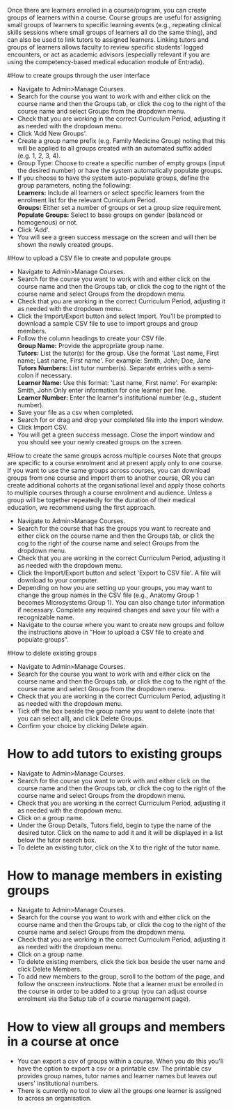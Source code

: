 Once there are learners enrolled in a course/program, you can create groups of learners within a course.  Course groups are useful for assigning small groups of learners to specific learning events (e.g., repeating clinical skills sessions where small groups of learners all do the same thing), and can also be used to link tutors to assigned learners.  Linking tutors and groups of learners allows faculty to review specific students’ logged encounters, or act as academic advisors (especially relevant if you are using the competency-based medical education module of Entrada).

#How to create groups through the user interface
* Navigate to Admin>Manage Courses.
* Search for the course you want to work with and either click on the course name and then the Groups tab, or click the cog to the right of the course name and select Groups from the dropdown menu.
* Check that you are working in the correct Curriculum Period, adjusting it as needed with the dropdown menu.
* Click 'Add New Groups'.
* Create a group name prefix (e.g. Family Medicine Group) noting that this will be applied to all groups created with an automated suffix added (e.g. 1, 2, 3, 4).
* Group Type: Choose to create a specific number of empty groups (input the desired number) or have the system automatically populate groups.
* If you choose to have the system auto-populate groups, define the group parameters, noting the following:  
**Learners:** Include all learners or select specific learners from the enrolment list for the relevant Curriculum Period.  
**Groups:** Either set a number of groups or set a group size requirement.  
**Populate Groups:** Select to base groups on gender (balanced or homogenous) or not.  
* Click 'Add'.
* You will see a green success message on the screen and will then be shown the newly created groups.

#How to upload a CSV file to create and populate groups
* Navigate to Admin>Manage Courses.
* Search for the course you want to work with and either click on the course name and then the Groups tab, or click the cog to the right of the course name and select Groups from the dropdown menu.
* Check that you are working in the correct Curriculum Period, adjusting it as needed with the dropdown menu.
* Click the Import/Export button and select Import.  You’ll be prompted to download a sample CSV file to use to import groups and group members.  
* Follow the column headings to create your CSV file.  
**Group Name:** Provide the appropriate group name.  
**Tutors:** List the tutor(s) for the group.  Use the format 'Last name, First name; Last name, First name'.  For example: Smith, John; Doe, Jane  
**Tutors Numbers:** List tutor number(s).  Separate entries with a semi-colon if necessary.  
**Learner Name:** Use this format: 'Last name, First name'.  For example: Smith, John  Only enter information for one learner per line.  
**Learner Number:** Enter the learner's institutional number (e.g., student number).  
* Save your file as a csv when completed.
* Search for or drag and drop your completed file into the import window.
* Click Import CSV.
* You will get a green success message.  Close the import window and you should see your newly created groups on the screen.

#How to create the same groups across multiple courses
Note that groups are specific to a course enrolment and at present apply only to one course.  If you want to use the same groups across courses, you can download groups from one course and import them to another course, OR you can create additional cohorts at the organisational level and apply those cohorts to multiple courses through a course enrolment and audience.  Unless a group will be together repeatedly for the duration of their medical education, we recommend using the first approach.

* Navigate to Admin>Manage Courses.
* Search for the course that has the groups you want to recreate and either click on the course name and then the Groups tab, or click the cog to the right of the course name and select Groups from the dropdown menu.
* Check that you are working in the correct Curriculum Period, adjusting it as needed with the dropdown menu.
* Click the Import/Export button and select 'Export to CSV file'. A file will download to your computer.
* Depending on how you are setting up your groups, you may want to change the group names in the CSV file (e.g., Anatomy Group 1 becomes Microsystems Group 1).  You can also change tutor information if necessary. Complete any required changes and save your file with a recognizable name.
* Navigate to the course where you want to create new groups and follow the instructions above in "How to upload a CSV file to create and populate groups".

#How to delete existing groups
* Navigate to Admin>Manage Courses.
* Search for the course you want to work with and either click on the course name and then the Groups tab, or click the cog to the right of the course name and select Groups from the dropdown menu.
* Check that you are working in the correct Curriculum Period, adjusting it as needed with the dropdown menu.
* Tick off the box beside the group name you want to delete (note that you can select all), and click Delete Groups.
* Confirm your choice by clicking Delete again.

# How to add tutors to existing groups
* Navigate to Admin>Manage Courses.
* Search for the course you want to work with and either click on the course name and then the Groups tab, or click the cog to the right of the course name and select Groups from the dropdown menu.
* Check that you are working in the correct Curriculum Period, adjusting it as needed with the dropdown menu.
* Click on a group name.
* Under the Group Details, Tutors field, begin to type the name of the desired tutor.  Click on the name to add it and it will be displayed in a list below the tutor search box.
* To delete an existing tutor, click on the X to the right of the tutor name.

# How to manage members in existing groups
* Navigate to Admin>Manage Courses.
* Search for the course you want to work with and either click on the course name and then the Groups tab, or click the cog to the right of the course name and select Groups from the dropdown menu.
* Check that you are working in the correct Curriculum Period, adjusting it as needed with the dropdown menu.
* Click on a group name.
* To delete existing members, click the tick box beside the user name and click Delete Members.
* To add new members to the group, scroll to the bottom of the page, and follow the onscreen instructions.  Note that a learner must be enrolled in the course in order to be added to a group (you can adjust course enrolment via the Setup tab of a course management page).

# How to view all groups and members in a course at once  
* You can export a csv of groups within a course.  When you do this you'll have the option to export a csv or a printable csv.  The printable csv provides group names, tutor names and learner names but leaves out users' institutional numbers.
* There is currently no tool to view all the groups one learner is assigned to across an organisation.
